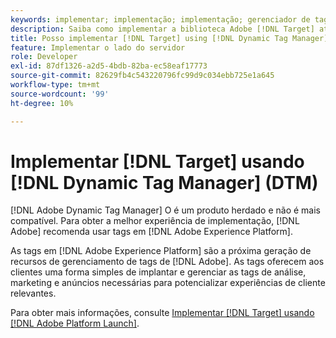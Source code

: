 ```yaml
---
keywords: implementar; implementação; implementação; gerenciador de tags; dtm; at.js; dynamic tag management
description: Saiba como implementar a biblioteca Adobe [!DNL Target] at.js usando o Dynamic Tag Management (DTM) herdado. Adobe Launch é o método preferido para implementar [!DNL Target].
title: Posso implementar [!DNL Target] using [!DNL Dynamic Tag Manager] (DTM)?
feature: Implementar o lado do servidor
role: Developer
exl-id: 87df1326-a2d5-4bdb-82ba-ec58eaf17773
source-git-commit: 82629fb4c543220796fc99d9c034ebb725e1a645
workflow-type: tm+mt
source-wordcount: '99'
ht-degree: 10%

---
```


# Implementar [!DNL Target] usando [!DNL Dynamic Tag Manager] (DTM)

[!DNL Adobe Dynamic Tag Manager] O é um produto herdado e não é mais compatível. Para obter a melhor experiência de implementação, [!DNL Adobe] recomenda usar tags em [!DNL Adobe Experience Platform].

As tags em [!DNL Adobe Experience Platform] são a próxima geração de recursos de gerenciamento de tags de [!DNL Adobe]. As tags oferecem aos clientes uma forma simples de implantar e gerenciar as tags de análise, marketing e anúncios necessárias para potencializar experiências de cliente relevantes.

Para obter mais informações, consulte [Implementar [!DNL Target] usando [!DNL Adobe Platform Launch]](/help/c-implementing-target/c-implementing-target-for-client-side-web/how-to-deployatjs/cmp-implementing-target-using-adobe-launch.md).

